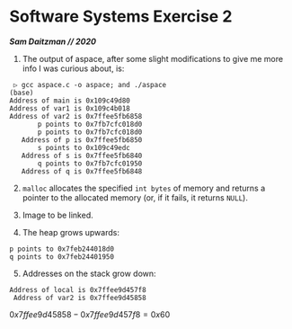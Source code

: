 # Software Systems Exercise 2
***Sam Daitzman // 2020***

1. The output of aspace, after some slight modifications to give me more info I was curious about, is:

```
 ▷ gcc aspace.c -o aspace; and ./aspace                                                                                                    (base) 
Address of main is 0x109c49d80
Address of var1 is 0x109c4b018
Address of var2 is 0x7ffee5fb6858
       p points to 0x7fb7cfc018d0
       p points to 0x7fb7cfc018d0
   Address of p is 0x7ffee5fb6850
       s points to 0x109c49edc
   Address of s is 0x7ffee5fb6840
       q points to 0x7fb7cfc01950
   Address of q is 0x7ffee5fb6848
```

2. `malloc` allocates the specified `int bytes` of memory and returns a pointer to the allocated memory (or, if it fails, it returns `NULL`).

3. Image to be linked.

4. The heap grows upwards:
```
p points to 0x7feb244018d0
q points to 0x7feb24401950
```

5. Addresses on the stack grow down:
```
Address of local is 0x7ffee9d457f8
 Address of var2 is 0x7ffee9d45858
```

$0x7ffee9d45858 - 0x7ffee9d457f8 = 0x60$